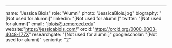 ---
name: "Jessica Blois"
role: "Alumni"
photo: "JessicaBlois.jpg"
biography: "[Not used for alumni]"
linkedin: "[Not used for alumni]"
twitter: "[Not used for alumni]"
email: "jblois@ucmerced.edu"
website:"https://jessicablois.com/"
orcid:"https://orcid.org/0000-0003-4048-177X"
researchgate: "[Not used for alumni]"
googlescholar: "[Not used for alumni]"
seniority: "2"

